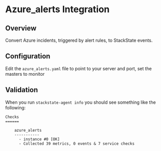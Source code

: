 # Azure_alerts Integration

## Overview

Convert Azure incidents, triggered by alert rules, to StackState events.

## Configuration

Edit the `azure_alerts.yaml` file to point to your server and port, set the masters to monitor

## Validation

When you run `stackstate-agent info` you should see something like the following:

    Checks
    ======

        azure_alerts
        -----------
          - instance #0 [OK]
          - Collected 39 metrics, 0 events & 7 service checks

